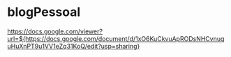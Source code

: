 # blogPessoal
https://docs.google.com/viewer?url=${https://docs.google.com/document/d/1xO6KuCkvuApRODsNHCvnuquHuXnPT9u1VV1eZq31KoQ/edit?usp=sharing}
